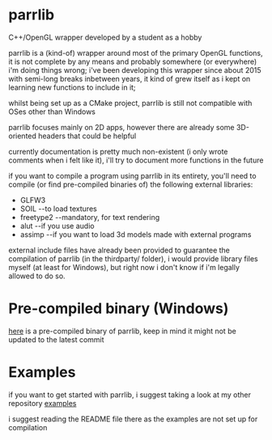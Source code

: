 # parrlib
C++/OpenGL wrapper developed by a student as a hobby

parrlib is a (kind-of) wrapper around most of the primary OpenGL functions, it is not complete by any means and probably somewhere (or everywhere) i'm doing things wrong;
i've been developing this wrapper since about 2015 with semi-long breaks inbetween years, it kind of grew itself as i kept on learning new functions to include in it;

whilst being set up as a CMake project, parrlib is still not compatible with OSes other than Windows

parrlib focuses mainly on 2D apps, however there are already some 3D-oriented headers that could be helpful

currently documentation is pretty much non-existent (i only wrote comments when i felt like it), i'll try to document more functions in the future

if you want to compile a program using parrlib in its entirety, you'll need to compile (or find pre-compiled binaries of) the following external libraries:
  * GLFW3
  * SOIL                 --to load textures
  * freetype2            --mandatory, for text rendering
  * alut                 --if you use audio
  * assimp               --if you want to load 3d models made with external programs
  
external include files have already been provided to guarantee the compilation of parrlib (in the thirdparty/ folder), i would provide library files myself (at least for Windows), but right now i don't know if i'm legally allowed to do so.

# Pre-compiled binary (Windows)
[here](https://mega.nz/file/FqRQyQCL#SAyBrLUl3MbqVdp10cEThBnv2ad1cr1xmgA8HUGC8z0) is a pre-compiled binary of parrlib, keep in mind it might not be updated to the latest commit

# Examples
if you want to get started with parrlib, i suggest taking a look at my other repository [examples](https://github.com/AlessandroParrotta/parrlib-examples)

i suggest reading the README file there as the examples are not set up for compilation
